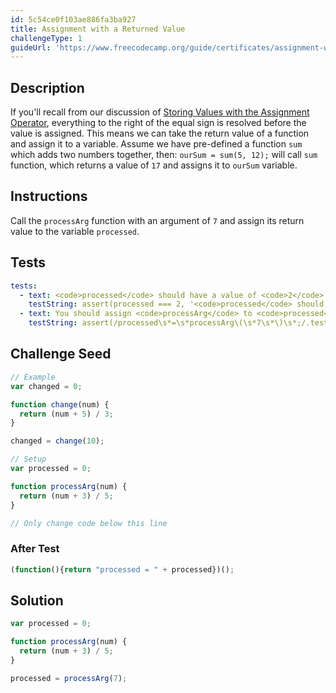 ```yaml
---
id: 5c54ce0f103ae886fa3ba927
title: Assignment with a Returned Value
challengeType: 1
guideUrl: 'https://www.freecodecamp.org/guide/certificates/assignment-with-a-returned-value'
---
```


## Description
<section id='description'>
If you'll recall from our discussion of <a href="javascript-algorithms-and-data-structures/basic-javascript/storing-values-with-the-assignment-operator" target="_blank">Storing Values with the Assignment Operator</a>, everything to the right of the equal sign is resolved before the value is assigned. This means we can take the return value of a function and assign it to a variable.
Assume we have pre-defined a function <code>sum</code> which adds two numbers together, then:
<code>ourSum = sum(5, 12);</code>
will call <code>sum</code> function, which returns a value of <code>17</code> and assigns it to <code>ourSum</code> variable.
</section>

## Instructions
<section id='instructions'>
Call the <code>processArg</code> function with an argument of <code>7</code> and assign its return value to the variable <code>processed</code>.
</section>

## Tests
<section id='tests'>

```yml
tests:
  - text: <code>processed</code> should have a value of <code>2</code>
    testString: assert(processed === 2, '<code>processed</code> should have a value of <code>2</code>');
  - text: You should assign <code>processArg</code> to <code>processed</code>
    testString: assert(/processed\s*=\s*processArg\(\s*7\s*\)\s*;/.test(code), 'You should assign <code>processArg</code> to <code>processed</code>');

```

</section>

## Challenge Seed
<section id='challengeSeed'>

<div id='js-seed'>

```js
// Example
var changed = 0;

function change(num) {
  return (num + 5) / 3;
}

changed = change(10);

// Setup
var processed = 0;

function processArg(num) {
  return (num + 3) / 5;
}

// Only change code below this line


```

</div>


### After Test
<div id='js-teardown'>

```js
(function(){return "processed = " + processed})();
```

</div>

</section>

## Solution
<section id='solution'>


```js
var processed = 0;

function processArg(num) {
  return (num + 3) / 5;
}

processed = processArg(7);
```

</section>
